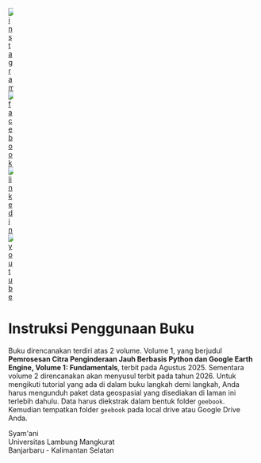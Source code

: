 <html>
<div class="horizontalgap" style="width:10px">
<p>

<a href="https://www.instagram.com/syamani_ulm">
<img src="https://readmecodegen.vercel.app/api/social-icon?name=instagram&size=32" alt="instagram" />
</a>

<a href="https://web.facebook.com/syamani.ulm">
<img src="https://readmecodegen.vercel.app/api/social-icon?name=facebook&size=32" alt="facebook" />
</a>

<a href="https://linkedin.com/in/syamaniulm">
<img src="https://readmecodegen.vercel.app/api/social-icon?name=linkedin&size=32" alt="linkedin" />
</a>

<a href="https://www.youtube.com/c/geospatialcorner">
<img src="https://readmecodegen.vercel.app/api/social-icon?name=youtube&size=32" alt="youtube" />
</a>

</p>
</div>
</html>

# Instruksi Penggunaan Buku
Buku direncanakan terdiri atas 2 volume. Volume 1, yang berjudul **Pemrosesan Citra Penginderaan Jauh Berbasis Python dan Google Earth Engine, Volume 1: Fundamentals**, terbit pada Agustus 2025. Sementara volume 2 direncanakan akan menyusul terbit pada tahun 2026. Untuk mengikuti tutorial yang ada di dalam buku langkah demi langkah, Anda harus mengunduh paket data geospasial yang disediakan di laman ini terlebih dahulu. Data harus diekstrak dalam bentuk folder ```geebook```. Kemudian tempatkan folder ```geebook``` pada local drive atau Google Drive Anda.<br/>

Syam'ani<br/>
Universitas Lambung Mangkurat<br/>
Banjarbaru - Kalimantan Selatan<br/>

